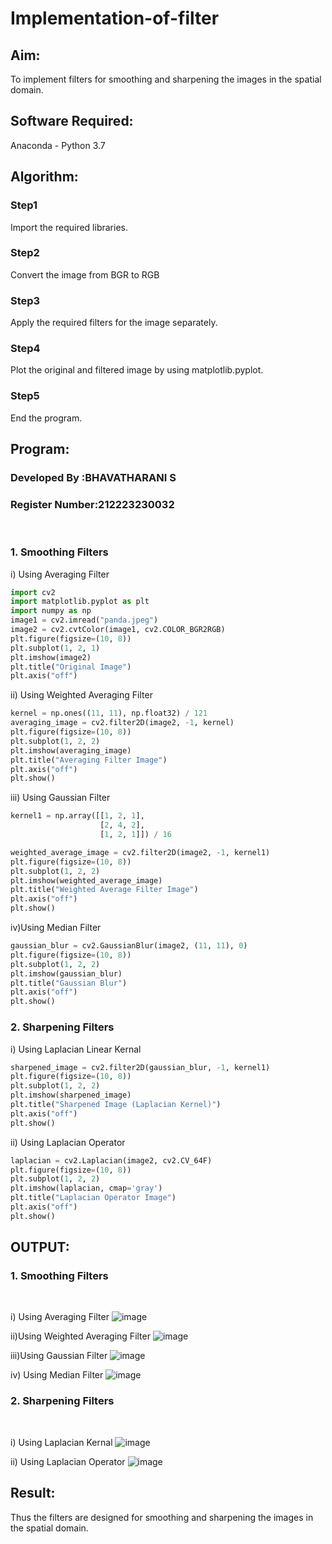 # Implementation-of-filter
## Aim:
To implement filters for smoothing and sharpening the images in the spatial domain.

## Software Required:
Anaconda - Python 3.7

## Algorithm:
### Step1
Import the required libraries.
### Step2
Convert the image from BGR to RGB
### Step3
Apply the required filters for the image separately.
### Step4
Plot the original and filtered image by using matplotlib.pyplot.
### Step5
End the program.

## Program:
### Developed By   :BHAVATHARANI S
### Register Number:212223230032
</br>

### 1. Smoothing Filters

i) Using Averaging Filter
```Python
import cv2
import matplotlib.pyplot as plt
import numpy as np
image1 = cv2.imread("panda.jpeg")
image2 = cv2.cvtColor(image1, cv2.COLOR_BGR2RGB)
plt.figure(figsize=(10, 8))
plt.subplot(1, 2, 1)
plt.imshow(image2)
plt.title("Original Image")
plt.axis("off")

```
ii) Using Weighted Averaging Filter
```Python
kernel = np.ones((11, 11), np.float32) / 121
averaging_image = cv2.filter2D(image2, -1, kernel)
plt.figure(figsize=(10, 8))
plt.subplot(1, 2, 2)
plt.imshow(averaging_image)
plt.title("Averaging Filter Image")
plt.axis("off")
plt.show()

```
iii) Using Gaussian Filter
```Python
kernel1 = np.array([[1, 2, 1],
                    [2, 4, 2],
                    [1, 2, 1]]) / 16

weighted_average_image = cv2.filter2D(image2, -1, kernel1)
plt.figure(figsize=(10, 8))
plt.subplot(1, 2, 2)
plt.imshow(weighted_average_image)
plt.title("Weighted Average Filter Image")
plt.axis("off")
plt.show()

```
iv)Using Median Filter
```Python
gaussian_blur = cv2.GaussianBlur(image2, (11, 11), 0)
plt.figure(figsize=(10, 8))
plt.subplot(1, 2, 2)
plt.imshow(gaussian_blur)
plt.title("Gaussian Blur")
plt.axis("off")
plt.show()
```

### 2. Sharpening Filters
i) Using Laplacian Linear Kernal
```Python
sharpened_image = cv2.filter2D(gaussian_blur, -1, kernel1)
plt.figure(figsize=(10, 8))
plt.subplot(1, 2, 2)
plt.imshow(sharpened_image)
plt.title("Sharpened Image (Laplacian Kernel)")
plt.axis("off")
plt.show()

```
ii) Using Laplacian Operator
```Python
laplacian = cv2.Laplacian(image2, cv2.CV_64F)
plt.figure(figsize=(10, 8))
plt.subplot(1, 2, 2)
plt.imshow(laplacian, cmap='gray')
plt.title("Laplacian Operator Image")
plt.axis("off")
plt.show()

```

## OUTPUT:
### 1. Smoothing Filters
</br>

i) Using Averaging Filter
![image](https://github.com/user-attachments/assets/b773894f-ad67-4516-b84e-3aa52b6a8fef)


ii)Using Weighted Averaging Filter
![image](https://github.com/user-attachments/assets/76924ed7-19eb-4c71-8dff-42a10c590d38)


iii)Using Gaussian Filter
![image](https://github.com/user-attachments/assets/b41f3191-89c3-48fb-8abe-b1b05760252c)


iv) Using Median Filter
![image](https://github.com/user-attachments/assets/975b6804-c9c3-4644-a852-29cbf67b41f4)


### 2. Sharpening Filters
</br>

i) Using Laplacian Kernal
![image](https://github.com/user-attachments/assets/804816bc-ea3c-4fc0-812c-4237b707ba73)


ii) Using Laplacian Operator
![image](https://github.com/user-attachments/assets/f41adb43-0931-413e-9a84-bddc9f12ef1e)

## Result:
Thus the filters are designed for smoothing and sharpening the images in the spatial domain.
